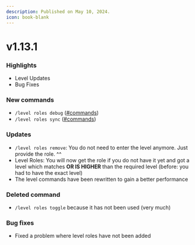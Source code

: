 ```yaml
---
description: Published on May 10, 2024.
icon: book-blank
---
```


# v1.13.1

### Highlights

* Level Updates
* Bug Fixes

### New commands

* `/level roles debug` ([#commands](../our-features/level.md#commands "mention"))
* `/level roles sync` ([#commands](../our-features/level.md#commands "mention"))

### Updates

* `/level roles remove`: You do not need to enter the level anymore. Just provide the role. ^^
* Level Roles: You will now get the role if you do not have it yet and got a level which matches **OR IS HIGHER** than the required level (before: you had to have the exact level)
* The level commands have been rewritten to gain a better performance

### Deleted command

* `/level roles toggle` because it has not been used (very much)

### Bug fixes

* Fixed a problem where level roles have not been added



